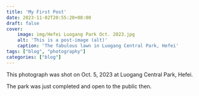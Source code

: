 ```yaml
---
title: 'My First Post'
date: 2023-11-02T20:55:20+08:00
draft: false
cover:
    image: img/Hefei Luogang Park Oct. 2023.jpg
    alt: 'This is a post-image (alt)'
    caption: 'The fabulous lawn in Luogang Central Park, Hefei'
tags: ["blog", "photography"]
categories: ["blog"]
---
```


<!-- ## This is a heading two

### This is a heading three -->

This photograph was shot on Oct. 5, 2023 at Luogang Central Park, Hefei.

The park was just completed and open to the public then.

